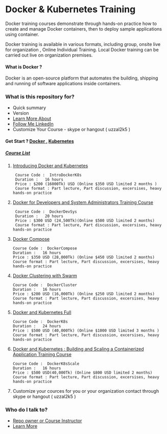 # Docker & Kubernetes Training  #

Docker training courses demonstrate through hands-on practice how to create and manage Docker containers, then to deploy sample applications using container.

Docker training is available in various formats, including group, onsite live for organization , Online Individual Training. Local Docker training can be carried out live on organization  premises.

#### What is Docker ?
Docker is an open-source platform that automates the building, shipping and running of software applications inside containers.

### What is this repository for? ###

* Quick summary
* Version
* [Learn More About ](https://github.com/uzzal2k5)
* [ Follow Me LinkedIn ](https://www.linkedin.com/in/uzzal2k5)
* Customize Your Course - skype or hangout  ( uzzal2k5 ) 

#### Get Start ? [Docker ,](https://docker.com/) [Kubernetes](https://kubernetes.io/)
##### [ Course List ](https://bitbucket.org/uzzal2k5/docker_k8s_training/src/d3fe4d4d72fdfdf09d2e8fc171863cccbd4844f6/README.md?at=master)

1) [Introducing Docker and Kubernetes](https://bitbucket.org/uzzal2k5/docker_k8s_training/src/f37aa64d7aa24f7dfdc510e8a8809a555cf83632/docker/introducing%20_docker_kubernetes.md?at=master)
    
        Course Code :  IntroDockerK8s
        Duration :   16 hours 
        Price : $200 (16000Tk) USD (Online $350 USD limited 2 months )
        Course format : Part lecture, Part discussion, excersises, heavy hands-on practice
              
2) [Docker for Developers and System Administrators Training Course](https://bitbucket.org/uzzal2k5/docker_k8s_training/src/f37aa64d7aa24f7dfdc510e8a8809a555cf83632/docker/developer_sysadmin.md?at=master)
        
        Course Code :  DockerDevSys
        Duration :   20 hours 
        Price : $300 USD (24,500Tk)(Online $500 USD limited 2 months)
        Course format : Part lecture, Part discussion, excersises, heavy hands-on practice
		
3)  [Docker Compose](https://bitbucket.org/uzzal2k5/docker_k8s_training/src/f37aa64d7aa24f7dfdc510e8a8809a555cf83632/docker/docker_compose.md?at=master)
        
        Course Code :  DockerCompose
        Duration :   16 hours 
		Price : $350 USD (28,000Tk) (Online $450 USD limited 2 months)
        Course format : Part lecture, Part discussion, excersises, heavy hands-on practice
              
4)  [Docker Clustering with Swarm](https://bitbucket.org/uzzal2k5/docker_k8s_training/src/f37aa64d7aa24f7dfdc510e8a8809a555cf83632/docker/docker_clustering_swarm.md?at=master)
    
        Course Code :  DockerCluster
        Duration :   16 hours 
        Price : $200 USD (16,000Tk) (Online $250 USD limited 2 months)
        Course format : Part lecture, Part discussion, excersises, heavy hands-on practice

5)  [Docker and Kubernetes Full](https://bitbucket.org/uzzal2k5/docker_k8s_training/src/f37aa64d7aa24f7dfdc510e8a8809a555cf83632/docker/docker_k8s_full.md?at=master)
        
        Course Code :  DockerK8s
        Duration :   24 hours 
        Price : $500 USD (40,000Tk) (Online $1000 USD limited 3 months )
        Course format : Part lecture, Part discussion, excersises, heavy hands-on practice

6)  [Docker and Kubernetes : Building and Scaling a Containerized Application Training Course](https://bitbucket.org/uzzal2k5/docker_k8s_training/src/f37aa64d7aa24f7dfdc510e8a8809a555cf83632/docker/docker_k8s_building_scaling.md?at=master)
        
        Course Code :  DockerK8sScale
        Duration :   16 hours 
		Price : $500 USD(40,000Tk) (Online $800 USD limited 2 months)
        Course format : Part lecture, Part discussion, excersises, heavy hands-on practice
              

7) Customize your cources for you or your organization contact through skype or hangout ( uzzal2k5 )  
### Who do I talk to? ###

* [Repo owner or Course Instructor](https://www.linkedin.com/in/uzzal2k5)
* [Learn More](https://github.com/uzzal2k5) 


